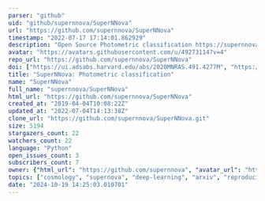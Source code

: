 ```yaml
---
parser: "github"
uid: "github/supernnova/SuperNNova"
url: "https://github.com/supernnova/SuperNNova"
timestamp: "2022-07-17 17:14:01.862929"
description: "Open Source Photometric classification https://supernnova.readthedocs.io"
avatar: "https://avatars.githubusercontent.com/u/49273114?v=4"
repo_url: "https://github.com/supernnova/SuperNNova"
doi: ["https://ui.adsabs.harvard.edu/abs/2020MNRAS.491.4277M", "https://ui.adsabs.harvard.edu/abs/2020ascl.soft08009M/abstract"]
title: "SuperNNova: Photometric classification"
name: "SuperNNova"
full_name: "supernnova/SuperNNova"
html_url: "https://github.com/supernnova/SuperNNova"
created_at: "2019-04-04T10:08:22Z"
updated_at: "2022-07-04T14:13:38Z"
clone_url: "https://github.com/supernnova/SuperNNova.git"
size: 5194
stargazers_count: 22
watchers_count: 22
language: "Python"
open_issues_count: 3
subscribers_count: 7
owner: {"html_url": "https://github.com/supernnova", "avatar_url": "https://avatars.githubusercontent.com/u/49273114?v=4", "login": "supernnova", "type": "Organization"}
topics: ["cosmology", "supernova", "deep-learning", "arxiv", "reproducible-science", "recurrent-neural-networks", "pandas", "python", "pytorch", "bayesian-neural-networks", "bayesian-deep-learning", "bayesian-statistics"]
date: "2024-10-19 14:25:03.010701"
---
```

